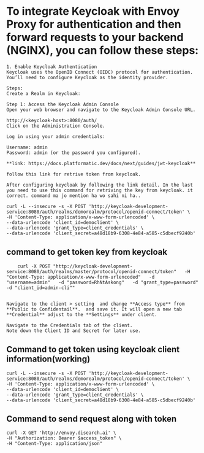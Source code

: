 # To integrate Keycloak with Envoy Proxy for authentication and then forward requests to your backend (NGINX), you can follow these steps:

    1. Enable Keycloak Authentication
    Keycloak uses the OpenID Connect (OIDC) protocol for authentication. You’ll need to configure Keycloak as the identity provider.
    
    Steps:
    Create a Realm in Keycloak:
    
    Step 1: Access the Keycloak Admin Console
    Open your web browser and navigate to the Keycloak Admin Console URL.
    
    http://<keycloak-host>:8080/auth/
    Click on the Administration Console.
    
    Log in using your admin credentials:
    
    Username: admin
    Password: admin (or the password you configured).
    
    **link: https://docs.platformatic.dev/docs/next/guides/jwt-keycloak**

    follow this link for retrive token from keycloak.

    After configuring keycloak by following the link detail. In the last you need to use this command for retriving the key from keycloak. it correct. command ma jo mention ha wo sahi ni ha..

    curl -L --insecure -s -X POST 'http://keycloak-development-service:8080/auth/realms/demorealm/protocol/openid-connect/token' \
    -H 'Content-Type: application/x-www-form-urlencoded' \
    --data-urlencode 'client_id=democlient' \
    --data-urlencode 'grant_type=client_credentials' \
    --data-urlencode 'client_secret=a48d18b9-6308-4e84-a585-c5dbecf9240b'

     

## command to get token key from keycloak

        curl -X POST "http://keycloak-development-service:8080/auth/realms/master/protocol/openid-connect/token"   -H "Content-Type: application/x-www-form-urlencoded"   -d "username=admin"   -d "password=RhNtAskong"   -d "grant_type=password"   -d "client_id=admin-cli""


    Navigate to the client > setting  and change **Access type** from **Public to Confidentail**.  and save it. It will open a new tab **Credential** adjust to the **Settings** under client.
    
    Navigate to the Credentials tab of the client.
    Note down the Client ID and Secret for later use.

## Command to get token using keycloak client information(working)
    
    curl -L --insecure -s -X POST 'http://keycloak-development-service:8080/auth/realms/demorealm/protocol/openid-connect/token' \
    -H 'Content-Type: application/x-www-form-urlencoded' \
    --data-urlencode 'client_id=democlient' \
    --data-urlencode 'grant_type=client_credentials' \
    --data-urlencode 'client_secret=a48d18b9-6308-4e84-a585-c5dbecf9240b'

## Command to send request along with token
    
    curl -X GET 'http://envoy.disearch.ai' \
    -H "Authorization: Bearer $access_token" \
    -H "Content-Type: application/json"
